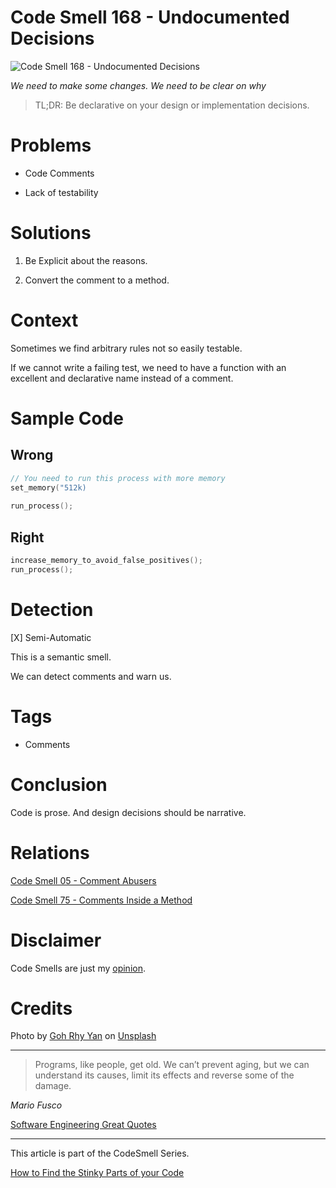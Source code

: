 # Code Smell 168 - Undocumented Decisions
            
![Code Smell 168 - Undocumented Decisions](Code%20Smell%20168%20-%20Undocumented%20Decisions.jpg)

*We need to make some changes. We need to be clear on why*

> TL;DR: Be declarative on your design or implementation decisions.

# Problems

- Code Comments

- Lack of testability

# Solutions

1. Be Explicit about the reasons.

2. Convert the comment to a method.

# Context

Sometimes we find arbitrary rules not so easily testable. 

If we cannot write a failing test, we need to have a function with an excellent and declarative name instead of a comment.

# Sample Code

## Wrong

[Gist Url]: # (https://gist.github.com/mcsee/554144e5e61703b8a556328671b0a3dd)
```c
// You need to run this process with more memory
set_memory("512k)
           
run_process();           
```

## Right

[Gist Url]: # (https://gist.github.com/mcsee/ab76cec5efd320d5cf9a2e626343d3e8)
```c
increase_memory_to_avoid_false_positives();
run_process();      
```

# Detection

[X] Semi-Automatic 

This is a semantic smell.

We can detect comments and warn us.

# Tags

- Comments

# Conclusion

Code is prose. And design decisions should be narrative.

# Relations

[Code Smell 05 - Comment Abusers](https://github.com/mcsee/Software-Design-Articles/tree/main/Articles/Code%20Smells/Code%20Smell%2005%20-%20Comment%20Abusers/readme.md)

[Code Smell 75 - Comments Inside a Method](https://github.com/mcsee/Software-Design-Articles/tree/main/Articles/Code%20Smells/Code%20Smell%2075%20-%20Comments%20Inside%20a%20Method/readme.md)

# Disclaimer

Code Smells are just my [opinion](https://github.com/mcsee/Software-Design-Articles/tree/main/Articles/Blogging/I%20Wrote%20More%20than%2090%20Articles%20on%202021%20Here%20is%20What%20I%20Learned/readme.md).

# Credits

Photo by [Goh Rhy Yan](https://unsplash.com/@gohrhyyan) on [Unsplash](https://unsplash.com/s/photos/warning)
  
* * *

> Programs, like people, get old. We can’t prevent aging, but we can understand its causes, limit its effects and reverse some of the damage.

_Mario Fusco_
 
[Software Engineering Great Quotes](https://github.com/mcsee/Software-Design-Articles/tree/main/Articles/Quotes/Software%20Engineering%20Great%20Quotes/readme.md)

* * *

This article is part of the CodeSmell Series.

[How to Find the Stinky Parts of your Code](https://github.com/mcsee/Software-Design-Articles/tree/main/Articles/Code%20Smells/How%20to%20Find%20the%20Stinky%20parts%20of%20your%20Code/readme.md)